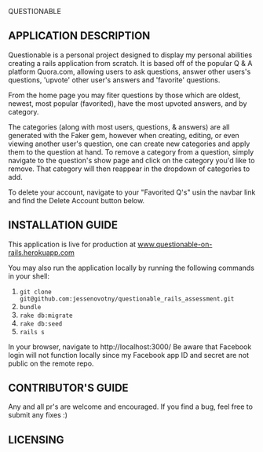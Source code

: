 QUESTIONABLE

## APPLICATION DESCRIPTION ##

Questionable is a personal project designed to display my personal abilities creating a rails application from scratch. It is based off of the popular Q & A platform Quora.com, allowing users to ask questions, answer other users's questions, 'upvote' other user's answers and 'favorite' questions. 

From the home page you may fiter questions by those which are oldest, newest, most popular (favorited), have the most upvoted answers, and by category. 

The categories (along with most users, questions, & answers) are all generated with the Faker gem, however when creating, editing, or even viewing another user's question, one can create new categories and apply them to the question at hand. To remove a category from a question, simply navigate to the question's show page and click on the category you'd like to remove. That category will then reappear in the dropdown of categories to add. 

To delete your account, navigate to your "Favorited Q's" usin the navbar link and find the Delete Account button below.


## INSTALLATION GUIDE ##

This application is live for production at www.questionable-on-rails.herokuapp.com

You may also run the application locally by running the following commands in your shell:

1. `git clone git@github.com:jessenovotny/questionable_rails_assessment.git`
2. `bundle`
2. `rake db:migrate`
3. `rake db:seed`
4. `rails s`

In your browser, navigate to http://localhost:3000/
Be aware that Facebook login will not function locally since my Facebook app ID and secret are not public on the remote repo. 


## CONTRIBUTOR'S GUIDE ##

Any and all pr's are welcome and encouraged. If you find a bug, feel free to submit any fixes :)

## LICENSING ##

